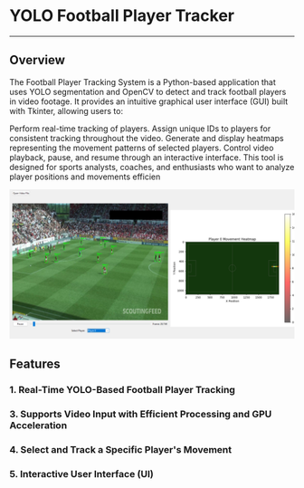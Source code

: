  # YOLO Football Player Tracker
---
## Overview
The Football Player Tracking System is a Python-based application that uses YOLO segmentation and OpenCV to detect and track football players in video footage. It provides an intuitive graphical user interface (GUI) built with Tkinter, allowing users to:

Perform real-time tracking of players.
Assign unique IDs to players for consistent tracking throughout the video.
Generate and display heatmaps representing the movement patterns of selected players.
Control video playback, pause, and resume through an interactive interface.
This tool is designed for sports analysts, coaches, and enthusiasts who want to analyze player positions and movements efficien

 ![the image from inside the programe](https://github.com/Ahmed7Saker/yolo-/blob/main/Screenshot%202025-01-12%20005324.png)
 
## Features 

### 1. Real-Time YOLO-Based Football Player Tracking
### 3. Supports Video Input with Efficient Processing and GPU Acceleration
### 4. Select and Track a Specific Player's Movement
### 5. Interactive User Interface (UI)
